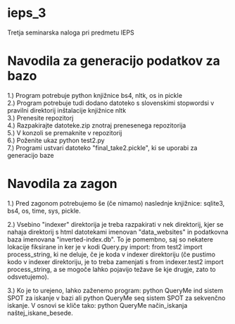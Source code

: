 # ieps_3
Tretja seminarska naloga pri predmetu IEPS

# Navodila za generacijo podatkov za bazo
1.) Program potrebuje python knjižnice bs4, nltk, os in pickle  
2.) Program potrebuje tudi dodano datoteko s slovenskimi stopwordsi v pravilni direktorij inštalacije knjižnice nltk  
3.) Prenesite repozitorj  
4.) Razpakirajte datoteke.zip znotraj prenesenega repozitorija  
5.) V konzoli se premaknite v repozitorij  
6.) Poženite ukaz python test2.py  
7.) Programi ustvari datoteko "final_take2.pickle", ki se uporabi za generacijo baze  


# Navodila za zagon
1.) Pred zagonom potrebujemo še (če nimamo) naslednje knjižnice: sqlite3, bs4, os, time, sys, pickle.

2.) Vsebino "indexer" direktorija je treba razpakirati v nek direktorij, kjer se nahaja direktorij s html datotekami imenovan "data_websites" in podatkovna baza imenovana "inverted-index.db". To je pomembno, saj so nekatere lokacije fiksirane in ker je v kodi Query.py import: from test2 import process_string, ki ne deluje, če je koda v indexer direktoriju (če pustimo kodo v indexer direktoriju, je to treba zamenjati s from indexer.test2 import process_string, a se mogoče lahko pojavijo težave še kje drugje, zato to odsvetujemo).

3.) Ko je to urejeno, lahko zaženemo program: python QueryMe ind sistem SPOT za iskanje v bazi ali python QueryMe seq sistem SPOT za sekvenčno iskanje. V osnovi se kliče tako: python QueryMe način_iskanja naštej_iskane_besede.
